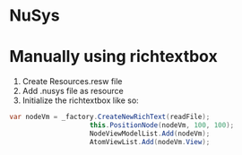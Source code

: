 # NuSys
Manually using richtextbox
=================================
1. Create Resources.resw file
2. Add .nusys file as resource
3. Initialize the richtextbox like so: 
```c#
var nodeVm = _factory.CreateNewRichText(readFile);
                    this.PositionNode(nodeVm, 100, 100);
                    NodeViewModelList.Add(nodeVm);
                    AtomViewList.Add(nodeVm.View);
```

